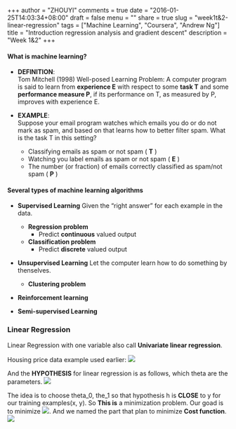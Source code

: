+++
author = "ZHOUYI"
comments = true
date = "2016-01-25T14:03:34+08:00"
draft = false
menu = ""
share = true
slug = "week1t&2-linear-regression"
tags = ["Machine Learning", "Coursera", "Andrew Ng"]
title = "Introduction regression analysis and gradient descent"
description = "Week 1&2"
+++

#### What is machine learning?
* **DEFINITION**:   
  Tom Mitchell (1998) Well-posed Learning Problem: A computer program is said to learn from **experience E** with respect to some **task T** and some **performance measure P**, if its performance on T, as measured by P, improves with experience E.

* **EXAMPLE**:    
  Suppose your email program watches which emails you do or do not mark as spam, and based on that learns how to better filter spam. What is the task T in this setting?
  
  * Classifying emails as spam or not spam ( **T** )
  * Watching you label emails as spam or not spam ( **E** )
  * The number (or fraction) of emails correctly classified as spam/not spam ( **P** )

#### Several types of machine learning algorithms
* **Supervised Learning**
  Given the “right answer” for each example in the data.
  * **Regression problem**
    * Predict **continuous** valued output
  * **Classification problem**
    * Predict **discrete** valued output
  
* **Unsupervised Learning**
  Let the computer learn how to do something by thenselves.
  * **Clustering problem**
* **Reinforcement learning**
* **Semi-supervised Learning**

### Linear Regression 
Linear Regression with one variable also call **Univariate linear regression**. 

Housing price data example used earlier:
![](https://github.com/shirleyChou/my-blog/blob/master/static/content/post/images/andrew-ng-ml/week1-2/house-prices.JPG?raw=true)

And the **HYPOTHESIS** for linear regression is as follows, which theta are the parameters.
![](https://github.com/shirleyChou/my-blog/blob/master/static/content/post/images/andrew-ng-ml/week1-2/hypothesis.JPG?raw=true)

The idea is to choose theta_0, the_1 so that hypothesis h is **CLOSE** to y for our training examples(x, y). So **This is** a minimization problem. Our goad is to minimize ![](http://latex.codecogs.com/gif.latex?(h_{\\theta}(x)-y)^2). And we named the part that plan to minimize **Cost function**. 
![](https://github.com/shirleyChou/my-blog/blob/master/static/content/post/images/andrew-ng-ml/week1-2/cost-function.JPG?raw=true)


